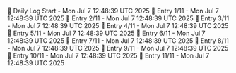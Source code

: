 📅 Daily Log Start - Mon Jul  7 12:48:39 UTC 2025
📌 Entry 1/11 - Mon Jul  7 12:48:39 UTC 2025
📌 Entry 2/11 - Mon Jul  7 12:48:39 UTC 2025
📌 Entry 3/11 - Mon Jul  7 12:48:39 UTC 2025
📌 Entry 4/11 - Mon Jul  7 12:48:39 UTC 2025
📌 Entry 5/11 - Mon Jul  7 12:48:39 UTC 2025
📌 Entry 6/11 - Mon Jul  7 12:48:39 UTC 2025
📌 Entry 7/11 - Mon Jul  7 12:48:39 UTC 2025
📌 Entry 8/11 - Mon Jul  7 12:48:39 UTC 2025
📌 Entry 9/11 - Mon Jul  7 12:48:39 UTC 2025
📌 Entry 10/11 - Mon Jul  7 12:48:39 UTC 2025
📌 Entry 11/11 - Mon Jul  7 12:48:39 UTC 2025
